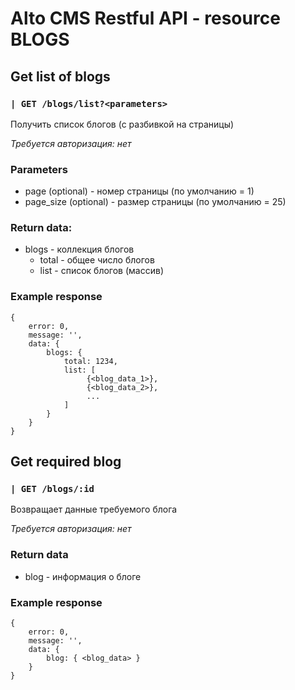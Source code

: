 # Alto CMS Restful API - resource BLOGS

## Get list of blogs

### `| GET /blogs/list?<parameters> `
Получить список блогов (с разбивкой на страницы)

_Требуется авторизация: нет_

### Parameters
* page (optional) - номер страницы (по умолчанию = 1)
* page_size (optional) - размер страницы (по умолчанию = 25)

### Return data:
* blogs - коллекция блогов
    * total - общее число блогов
    * list - список блогов (массив)

### Example response
```
{
    error: 0,
    message: '',
    data: {
        blogs: {
            total: 1234,
            list: [
                 {<blog_data_1>},
                 {<blog_data_2>},
                 ...
            ]
        }
    }
}
```
## Get required blog

### `| GET /blogs/:id `
Возвращает данные требуемого блога

_Требуется авторизация: нет_

### Return data
* blog - информация о блоге

### Example response
```
{
    error: 0,
    message: '',
    data: {
        blog: { <blog_data> }
    }
}
```
